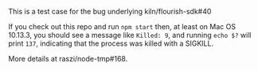 This is a test case for the bug underlying kiln/flourish-sdk#40

If you check out this repo and run `npm start` then, at least on Mac OS 10.13.3, you should see a message like `Killed: 9`, and running `echo $?` will print `137`, indicating that the process was killed with a SIGKILL.

More details at raszi/node-tmp#168.
